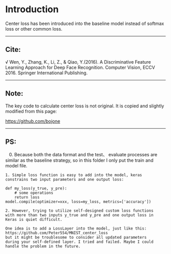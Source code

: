 Introduction
============

Center loss has been introduced into the baseline model instead of 
softmax loss or other common loss.

---
Cite:
-----
√ Wen, Y., Zhang, K., Li, Z., & Qiao, Y.(2016). A Discriminative Feature Learning Approach for Deep Face Recognition. Computer Vision, ECCV 2016. Springer International Publishing. 

---
Note:
-----
The key code to calculate center loss is not original. It is 
copied and slightly modified from this page:

https://github.com/bojone

---
PS:
---
    0. Because both the data format and the test、 evaluate processes 
    are similar as the baseline strategy, so in this folder I only put 
    the train and model file.

    1. Simple loss function is easy to add into the model, keras 
    constrains two input parameters and one output loss:

    def my_loss(y_true, y_pre):
        # some operations
        return loss
    model.compile(optimizer=xxx, loss=my_loss, metrics=['accuracy'])

    2. However, trying to utilize self-designed custom loss functions 
    with more than two inputs y_true and y_pre and one output loss in 
    Keras is quiet difficult. 
    
    One idea is to add a LossLayer into the model, just like this:
    https://github.com/Peter554/MNIST_center_loss
    but it might be troublesome to consider all updated parameters
    during your self-defined layer. I tried and failed. Maybe I could 
    handle the problem in the future.

